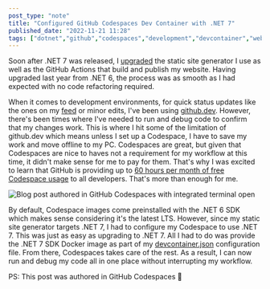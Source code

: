 ```yaml
---
post_type: "note" 
title: "Configured GitHub Codespaces Dev Container with .NET 7"
published_date: "2022-11-21 11:28"
tags: ["dotnet","github","codespaces","development","devcontainer","website","internet"]
---
```


Soon after .NET 7 was released, I [upgraded](/notes/net7-website-update) the static site generator I use as well as the GitHub Actions that build and publish my website. Having upgraded last year from .NET 6, the process was as smooth as I had expected with no code refactoring required. 

When it comes to development environments, for quick status updates like the ones on my [feed](/feed) or minor edits, I've been using [github.dev](/notes/surface-duo-blogging-github-dev). However, there's been times where I've needed to run and debug code to confirm that my changes work. This is where I hit some of the limitation of github.dev which means unless I set up a Codespace, I have to save my work and move offline to my PC. Codespaces are great, but given that Codespaces are nice to haves not a requirement for my workflow at this time, it didn't make sense for me to pay for them. That's why I was excited to learn that GitHub is providing up to [60 hours per month of free Codespace usage](https://github.blog/2022-11-10-whats-new-with-codespaces-from-github-universe-2022/) to all developers. That's more than enough for me. 

![Blog post authored in GitHub Codespaces with integrated terminal open](/files/images/net7-gh-codespaces.png)

By default, Codespace images come preinstalled with the .NET 6 SDK which makes sense considering it's the latest LTS. However, since my static site generator targets .NET 7, I had to configure my Codespace to use .NET 7. This was just as easy as upgrading to .NET 7. All I had to do was provide the .NET 7 SDK Docker image as part of my [devcontainer.json](https://github.com/lqdev/luisquintanilla.me/blob/main/.devcontainer.json) configuration file. From there, Codespaces takes care of the rest. As a result, I can now run and debug my code all in one place without interrupting my workflow. 

PS: This post was authored in GitHub Codespaces :slightly_smiling_face: